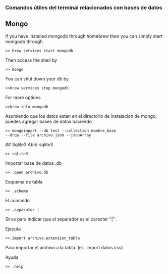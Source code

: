 ### Comandos útiles del terminal relacionados con bases de datos

## Mongo


If you have installed mongodb through homebrew then you can simply start mongodb through

	>> brew services start mongodb

Then access the shell by

	>> mongo

You can shut down your db by

	>>brew services stop mongodb

For more options

	>>brew info mongodb


Asumiendo que los datos estan en el directorio de instalacion de mongo, puedes agregar bases de datos haciendo

	>> mongoimport --db test --collection nombre_base 
	--drop --file archivo.json --jsonArray
	
	
## Sqlite3
Abrir sqlite3 

	>> sqlite3
	
Importar base de datos .db

	>> .open archivo.db

Esquema de tabla

	>> .schema
	
El comando 

	>> .separator |

Sirve para indicar que el separador es el caracter "|" .
 
Ejecuta
  
	>>.import archivo.extension_tabla
 
Para importar el archivo a la tabla. (ej. .import datos.csv)

Ayuda

	>> .help
